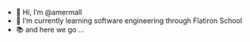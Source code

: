 - 👋 Hi, I’m @amermall
- 🌱 I’m currently learning software engineering through Flatiron School
- 📚 and here we go ...

<!--- 
- 👀 I’m interested in ...

- 💞️ I’m looking to collaborate on ...
- 📫 How to reach me ...
--->

<!---
amermall/amermall is a ✨ special ✨ repository because its `README.md` (this file) appears on your GitHub profile.
You can click the Preview link to take a look at your changes.
--->
